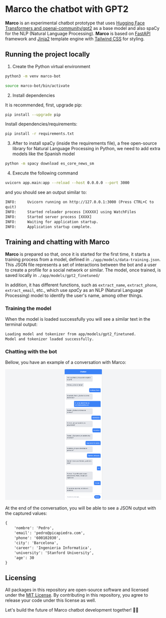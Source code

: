 # Marco the chatbot with GPT2

**Marco** is an experimental chatbot prototype that uses [Hugging Face Transformers and openai-community/gpt2](https://huggingface.co/openai-community/gpt2) as a base model and also spaCy for the NLP (Natural Language Processing). **Marco** is based on [FastAPI](https://fastapi.tiangolo.com/) framework and [Jinja2](https://jinja.palletsprojects.com/en/3.0.x/) template engine with [Tailwind CSS](https://tailwindcss.com/) for styling.

## Running the project locally

1. Create the Python virtual environment

```sh
python3 -m venv marco-bot
```

```sh
source marco-bot/bin/activate
```

2. Install dependencies

It is recommended, first, upgrade pip:
```sh
pip install --upgrade pip
```

Install dependencies/requirements:
```sh
pip install -r requirements.txt
```

3. After to install spaCy (inside the requirements file), a free open-source library for Natural Language Processing in Python, we need to add extra models like the Spanish model

```sh
python -m spacy download es_core_news_sm
```

4. Execute the following command

```sh
uvicorn app.main:app --reload --host 0.0.0.0 --port 3000
```

and you should see an output similar to:

```
INFO:     Uvicorn running on http://127.0.0.1:3000 (Press CTRL+C to quit)
INFO:     Started reloader process [XXXXX] using WatchFiles
INFO:     Started server process [XXXX]
INFO:     Waiting for application startup.
INFO:     Application startup complete.
```

## Training and chatting with Marco

**Marco** is prepared so that, once it is started for the first time, it starts a training process from a model, defined in ```./app/models/data-training.json```. This JSON file represents a set of interactions between the bot and a user to create a profile for a social network or similar. The model, once trained, is saved locally in ```./app/models/gpt2_finetuned/```

In addition, it has different functions, such as ```extract_name```, ```extract_phone```, ```extract_email```, etc., which use *spaCy* as an NLP (Natural Language Processing) model to identify the user's name, among other things.

### Training the model

When the model is loaded successfully you will see a similar text in the terminal output:

```
Loading model and tokenizer from app/models/gpt2_finetuned.
Model and tokenizer loaded successfully.
```

### Chatting with the bot

Bellow, you have an example of a conversation with Marco:

![Marco conversation example](chatbot-example-conversation.png)

At the end of the conversation, you will be able to see a JSON output with the captured values:

```
{
    'nombre': 'Pedro', 
    'email': 'pedro@picapiedra.com', 
    'phone': '600102030', 
    'city': 'Barcelona', 
    'career': 'Ingenieria Informatica', 
    'university': 'Stanford University', 
    'age': 30
}
```

## Licensing

All packages in this repository are open-source software and licensed under the [MIT License](https://github.com/joakimvivas/marco-bot/blob/main/LICENSE). By contributing in this repository, you agree to release your code under this license as well.

Let's build the future of Marco chatbot development together! 🤖🚀